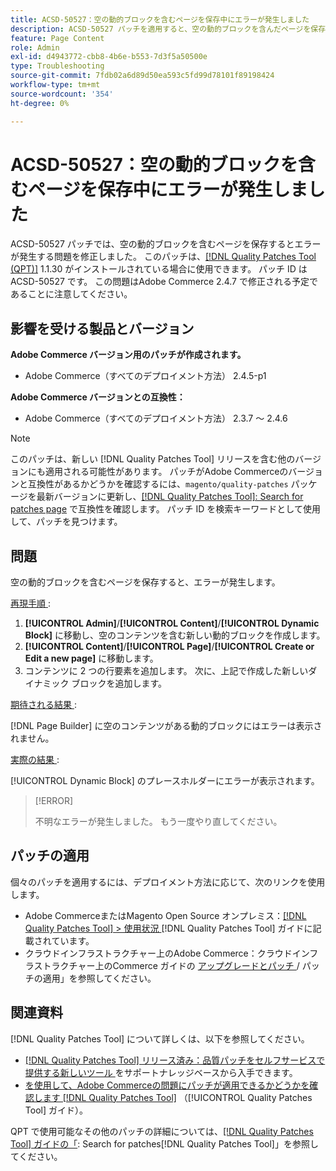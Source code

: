 ```yaml
---
title: ACSD-50527：空の動的ブロックを含むページを保存中にエラーが発生しました
description: ACSD-50527 パッチを適用すると、空の動的ブロックを含んだページを保存する際にエラーが発生するAdobe Commerceの問題を修正できます。
feature: Page Content
role: Admin
exl-id: d4943772-cbb8-4b6e-b553-7d3f5a50500e
type: Troubleshooting
source-git-commit: 7fdb02a6d89d50ea593c5fd99d78101f89198424
workflow-type: tm+mt
source-wordcount: '354'
ht-degree: 0%

---
```


# ACSD-50527：空の動的ブロックを含むページを保存中にエラーが発生しました

ACSD-50527 パッチでは、空の動的ブロックを含むページを保存するとエラーが発生する問題を修正しました。 このパッチは、[[!DNL Quality Patches Tool (QPT)]](https://experienceleague.adobe.com/ja/docs/commerce-operations/tools/quality-patches-tool/quality-patches-tool-to-self-serve-quality-patches) 1.1.30 がインストールされている場合に使用できます。 パッチ ID は ACSD-50527 です。 この問題はAdobe Commerce 2.4.7 で修正される予定であることに注意してください。

## 影響を受ける製品とバージョン

**Adobe Commerce バージョン用のパッチが作成されます。**

* Adobe Commerce（すべてのデプロイメント方法） 2.4.5-p1

**Adobe Commerce バージョンとの互換性：**

* Adobe Commerce（すべてのデプロイメント方法） 2.3.7 ～ 2.4.6

>[!NOTE]
>
>このパッチは、新しい [!DNL Quality Patches Tool] リリースを含む他のバージョンにも適用される可能性があります。 パッチがAdobe Commerceのバージョンと互換性があるかどうかを確認するには、`magento/quality-patches` パッケージを最新バージョンに更新し、[[!DNL Quality Patches Tool]: Search for patches page](https://experienceleague.adobe.com/tools/commerce-quality-patches/index.html?lang=ja) で互換性を確認します。 パッチ ID を検索キーワードとして使用して、パッチを見つけます。

## 問題

空の動的ブロックを含むページを保存すると、エラーが発生します。

<u> 再現手順 </u>:

1. **[!UICONTROL Admin]**/**[!UICONTROL Content]**/**[!UICONTROL Dynamic Block]** に移動し、空のコンテンツを含む新しい動的ブロックを作成します。
1. **[!UICONTROL Content]**/**[!UICONTROL Page]**/**[!UICONTROL Create or Edit a new page]** に移動します。
1. コンテンツに 2 つの行要素を追加します。 次に、上記で作成した新しいダイナミック ブロックを追加します。

<u> 期待される結果 </u>:

[!DNL Page Builder] に空のコンテンツがある動的ブロックにはエラーは表示されません。

<u> 実際の結果 </u>:

[!UICONTROL Dynamic Block] のプレースホルダーにエラーが表示されます。

>[!ERROR]
>
>不明なエラーが発生しました。 もう一度やり直してください。

## パッチの適用

個々のパッチを適用するには、デプロイメント方法に応じて、次のリンクを使用します。

* Adobe CommerceまたはMagento Open Source オンプレミス：[[!DNL Quality Patches Tool] > 使用状況 ](/help/tools/quality-patches-tool/usage.md) [!DNL Quality Patches Tool] ガイドに記載されています。
* クラウドインフラストラクチャー上のAdobe Commerce：クラウドインフラストラクチャー上のCommerce ガイドの [ アップグレードとパッチ ](https://experienceleague.adobe.com/docs/commerce-cloud-service/user-guide/develop/upgrade/apply-patches.html?lang=ja)/ パッチの適用」を参照してください。

## 関連資料

[!DNL Quality Patches Tool] について詳しくは、以下を参照してください。

* [[!DNL Quality Patches Tool]  リリース済み：品質パッチをセルフサービスで提供する新しいツール ](https://experienceleague.adobe.com/ja/docs/commerce-operations/tools/quality-patches-tool/quality-patches-tool-to-self-serve-quality-patches) をサポートナレッジベースから入手できます。
* [ を使用して、Adobe Commerceの問題にパッチが適用できるかどうかを確認します  [!DNL Quality Patches Tool]](/help/tools/quality-patches-tool/patches-available-in-qpt/check-patch-for-magento-issue-with-magento-quality-patches.md) （[!UICONTROL Quality Patches Tool] ガイド）。


QPT で使用可能なその他のパッチの詳細については、[[!DNL Quality Patches Tool] ガイドの「](https://experienceleague.adobe.com/tools/commerce-quality-patches/index.html?lang=ja): Search for patches[!DNL Quality Patches Tool]」を参照してください。
